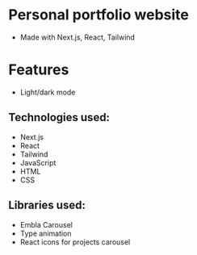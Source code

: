 # Personal portfolio website
* Made with Next.js, React, Tailwind 

# Features
* Light/dark mode


## Technologies used: 
* Next.js
* React
* Tailwind
* JavaScript
* HTML 
* CSS 

## Libraries used: 
* Embla Carousel
* Type animation
* React icons for projects carousel
